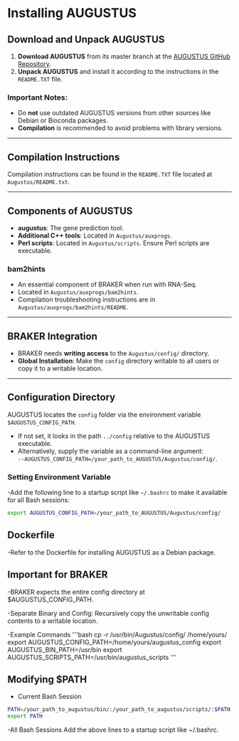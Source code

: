 # Installing AUGUSTUS

## Download and Unpack AUGUSTUS

1. **Download AUGUSTUS** from its master branch at the [AUGUSTUS GitHub Repository](https://github.com/Gaius-Augustus/Augustus).
2. **Unpack AUGUSTUS** and install it according to the instructions in the `README.TXT` file.

### Important Notes:
- Do **not** use outdated AUGUSTUS versions from other sources like Debian or Bioconda packages.
- **Compilation** is recommended to avoid problems with library versions.

---

## Compilation Instructions

Compilation instructions can be found in the `README.TXT` file located at `Augustus/README.txt`.

---

## Components of AUGUSTUS

- **augustus**: The gene prediction tool.
- **Additional C++ tools**: Located in `Augustus/auxprogs`.
- **Perl scripts**: Located in `Augustus/scripts`. Ensure Perl scripts are executable.

### bam2hints
- An essential component of BRAKER when run with RNA-Seq.
- Located in `Augustus/auxprogs/bam2hints`.
- Compilation troubleshooting instructions are in `Augustus/auxprogs/bam2hints/README`.

---

## BRAKER Integration

- BRAKER needs **writing access** to the `Augustus/config/` directory.
- **Global Installation**: Make the `config` directory writable to all users or copy it to a writable location.

---

## Configuration Directory

AUGUSTUS locates the `config` folder via the environment variable `$AUGUSTUS_CONFIG_PATH`.

- If not set, it looks in the path `../config` relative to the AUGUSTUS executable.
- Alternatively, supply the variable as a command-line argument:  
  `--AUGUSTUS_CONFIG_PATH=/your_path_to_AUGUSTUS/Augustus/config/`.

### Setting Environment Variable

-Add the following line to a startup script like `~/.bashrc` to make it available for all Bash sessions:

```bash
export AUGUSTUS_CONFIG_PATH=/your_path_to_AUGUSTUS/Augustus/config/
```

## Dockerfile
-Refer to the Dockerfile for installing AUGUSTUS as a Debian package.

## Important for BRAKER
-BRAKER expects the entire config directory at $AUGUSTUS_CONFIG_PATH.

-Separate Binary and Config: Recursively copy the unwritable config contents to a writable location.

-Example Commands
'''bash
cp -r /usr/bin/Augustus/config/ /home/yours/
export AUGUSTUS_CONFIG_PATH=/home/yours/augustus_config
export AUGUSTUS_BIN_PATH=/usr/bin
export AUGUSTUS_SCRIPTS_PATH=/usr/bin/augustus_scripts
'''

## Modifying $PATH
- Current Bash Session

```bash
PATH=/your_path_to_augustus/bin/:/your_path_to_augustus/scripts/:$PATH
export PATH
```
-All Bash Sessions
Add the above lines to a startup script like ~/.bashrc.
